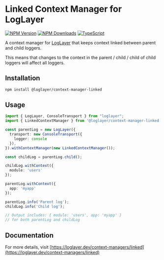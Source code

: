 # Linked Context Manager for LogLayer

[![NPM Version](https://img.shields.io/npm/v/%40loglayer%2Fcontext-manager-linked)](https://www.npmjs.com/package/@loglayer/context-manager-linked)
[![NPM Downloads](https://img.shields.io/npm/dm/%40loglayer%2Fcontext-manager-linked)](https://www.npmjs.com/package/@loglayer/context-manager-linked)
[![TypeScript](https://img.shields.io/badge/%3C%2F%3E-TypeScript-%230074c1.svg)](http://www.typescriptlang.org/)

A context manager for [LogLayer](https://loglayer.dev) that keeps context linked between parent and child loggers.

This means that changes to the context in the parent / child / child of child loggers will affect all loggers.

## Installation

```bash
npm install @loglayer/context-manager-linked
```

## Usage

```typescript
import { LogLayer, ConsoleTransport } from "loglayer";
import { LinkedContextManager } from '@loglayer/context-manager-linked';

const parentLog = new LogLayer({
  transport: new ConsoleTransport({
    logger: console
  }),
}).withContextManager(new LinkedContextManager());

const childLog = parentLog.child();

childLog.withContext({
  module: 'users'
});

parentLog.withContext({
  app: 'myapp'
});

parentLog.info('Parent log');
childLog.info('Child log');

// Output includes: { module: 'users', app: 'myapp' }
// for both parentLog and childLog
```

## Documentation

For more details, visit [https://loglayer.dev/context-managers/linked](https://loglayer.dev/context-managers/linked) 

